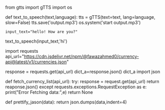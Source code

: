 from gtts import gTTS
import os

def text_to_speech(text,language):
    tts = gTTS(text=text, lang=language, slow=False)
    tts.save('output.mp3')
    os.system('start output.mp3')

    input_text="hello! How are you?"
text_to_speech(input_text,'hi')


import requests
api_url="https://cdn.jsdelivr.net/npm/@fawazahmed0/currency-api@latest/v1/currencies.json"

response = requests.get(api_url)
dict_a=response.json()
dict_a
import json

def fetch_currency_list(api_url):
    try:
        response = request.get(api_url)
        return reaponse.json()
    except requests.exceptions.RequestException as e:
        print("Error Fetching data:",e)
        return None
    
def prettify_jason(data):
    return json.dumps(data,indent=4)
    
